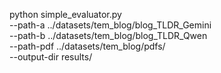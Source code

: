python simple_evaluator.py \
      --path-a ../datasets/tem_blog/blog_TLDR_Gemini \
      --path-b ../datasets/tem_blog/blog_TLDR_Qwen \
      --path-pdf ../datasets/tem_blog/pdfs/ \
      --output-dir results/